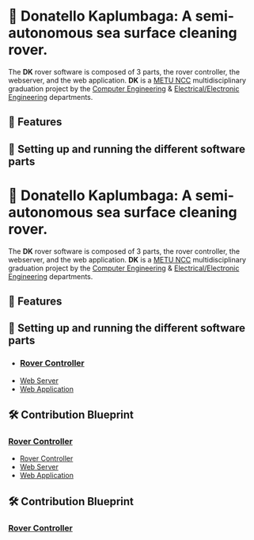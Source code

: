 # 🐢 Donatello Kaplumbaga: A semi-autonomous sea surface cleaning rover.

The **DK** rover software is composed of 3 parts, the rover controller, the webserver, and the web application.
**DK** is a [METU NCC](https://ncc.metu.edu.tr/) multidisciplinary graduation project by the [Computer Engineering](https://ncc.metu.edu.tr/cng/home) & [Electrical/Electronic Engineering](https://ncc.metu.edu.tr/eee/home) departments.

## 💫  Features

## 📖 Setting up and running the different software parts
# 🐢 Donatello Kaplumbaga: A semi-autonomous sea surface cleaning rover.

The **DK** rover software is composed of 3 parts, the rover controller, the webserver, and the web application.
**DK** is a [METU NCC](https://ncc.metu.edu.tr/) multidisciplinary graduation project by the [Computer Engineering](https://ncc.metu.edu.tr/cng/home) & [Electrical/Electronic Engineering](https://ncc.metu.edu.tr/eee/home) departments.

## 💫  Features

## 📖 Setting up and running the different software parts
 - ### [Rover Controller](#)
 - [Web Server](#)
 - [Web Application](#)

## 🛠️ Contribution Blueprint
### [Rover Controller](#)
 - [Rover Controller](#)
 - [Web Server](#)
 - [Web Application](#)

## 🛠️ Contribution Blueprint
### [Rover Controller](#)
